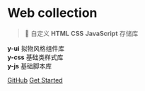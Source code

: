 # Web collection

> :art: 自定义 **HTML** **CSS** **JavaScript** 存储库

**y-ui**  拟物风格组件库  
**y-css** 基础类样式库  
**y-js**  基础脚本库  

[GitHub](https://github.com/1442916418/web-collection)
[Get Started](README.md)
